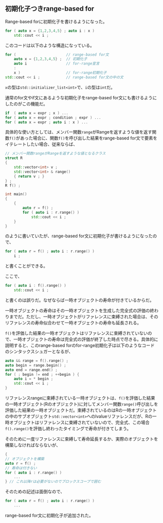 ## 初期化子つきrange-based for

Range-based forに初期化子を書けるようになった。

~~~c++
for ( auto x = {1,2,3,4,5} ; auto i : x )
    std::cout << i ;
~~~

このコードは以下のような構造になっている。

~~~c++
for (                       // range-based for文
    auto x = {1,2,3,4,5} ;  // 初期化子
    auto i                  // for-range宣言
    :
    x )                     // for-range初期化子
std::cout << i ;            // range-based for文の中の文
~~~

`x`の型は`std::initializer_list<int>`で、`i`の型は`int`だ。

通常のfor文やif文にあるような初期化子をrange-based for文にも書けるようにしたのがこの機能だ。

~~~c++
if  ( auto x = expr ; x ) ...
for ( auto x = expr ; condition ; expr ) ... 
for ( auto x = expr ; auto i : x ) ...
~~~

具体的な使い方としては、メンバー関数`range`がRangeを返すような値を返す関数`f()`があった場合に、関数`f()`を呼び出した結果をrange-based for文で要素をイテレートしたい場合、従来ならば、

~~~c++
// メンバー関数rangeがRangeを返すような値となるクラス
struct R
{
    std::vector<int> v ;
    std::vector<int> & range()
    { return v ; } 
} ;
R f() ;

int main()
{
    {
        auto r = f() ;
        for ( auto i : r.range() )
            std::cout << i ;
    }
}
~~~

のように書いていたが、range-based for文に初期化子が書けるようになったので、

~~~c++
for ( auto r = f() ; auto i : r.range() )
    i ;
~~~

と書くことができる。

ここで、

~~~c++
for ( auto i : f().range() )
    std::cout << i ;
~~~

と書くのは誤りだ。なぜならば一時オブジェクトの寿命が付きているからだ。

一時オブジェクトの寿命はその一時オブジェクトを生成した完全式の評価の終わりまでだ。ただし、一時オブジェクトがリファレンスに束縛された場合は、そのリファレンスの寿命似合わせて一時オブジェクトの寿命も延長される。

`f()`を評価した結果の一時オブジェクトはリファレンスに束縛されていないので、一時オブジェクトの寿命は完全式の評価が終了した時点で尽きる。具体的に説明すると、このrange-based forのfor-range初期化子は以下のようなコードのシンタックスシュガーとなるが、

~~~c++
auto && range = f().range() ;
auto begin = range.begin() ;
auto end = range.end() ;
for ( ; begin != end ; ++begin ) {
    auto i = * begin ;
    std::cout << i ;
}
~~~

リファレンスrangeに束縛されている一時オブジェクトは、`f()`を評価した結果の一時オブジェクト(Rのオブジェクト)に対してメンバー関数`range()`呼び出しを評価した結果の一時オブジェクトだ。束縛されているのはRの一時オブジェクトの中のサブオブジェクト`std::vector<int>`へのlvalueリファレンスだが、Rの一時オブジェクトはリファレンスに束縛されていないので、完全式、この場合`f().range()`を評価し終わったタイミングで寿命が付きてしまう。

そのために一度リファレンスに束縛して寿命延長するか、実際のオブジェクトを構築しなければならないが、

~~~c++
{
// オブジェクトを構築
auto r = f() ;
// 寿命は付きない
for ( auto i : r.range() )
    ...
} // これ以降rは必要がないのでブロックスコープで囲む
~~~

そのための記述は面倒なので、

~~~c++
for ( auto r = f() ; auto i : r.range() )
    ...
~~~

range-based for文に初期化子が追加された。
